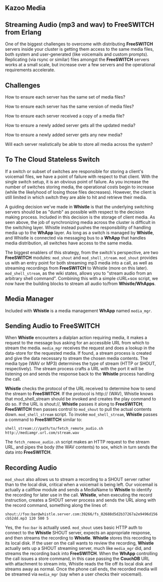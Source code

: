## Kazoo Media



## Streaming Audio (mp3 and wav) to FreeSWITCH from Erlang

One of the biggest challenges to overcome with distributing **FreeSWITCH** servers inside your cluster is getting them access to the same media files, both system and user-generated (like voicemails and custom prompts). Replicating (via rsync or similar) files amongst the **FreeSWITCH** servers works at a small scale, but increase over a few servers and the operational requirements accelerate.


## Challenges

How to ensure each server has the same set of media files?

How to ensure each server has the same version of media files?

How to ensure each server received a copy of a media file?

How to ensure a newly added server gets all the updated media?

How to ensure a newly added server gets any new media?

Will each server realistically be able to store all media across the system?


## To The Cloud Stateless Switch

If a switch or subset of switches are responsible for storing a client's voicemail files, we have a point of failure with respect to that client. With the single switch setup, it is an obvious point of failure. As you increase the number of switches storing media, the operational costs begin to increase (while the likelyhood of losing those files decreases). However, the client is still limited in which switch they are able to hit and retrieve their media.

A guiding decision we've made in **Whistle** is that the underlying switching servers should be as "dumb" as possible with respect to the decision making process. Included in this decision is the storage of client media. As seen above, the job of synchronizing media across the cluster is difficult in the switching layer. Whistle instead pushes the responsibility of handling media up to the **WhApp** layer. As long as a switch is managed by **Whistle**, and Whistle is connected via messaging bus to a **WhApp** that handles media distribution, all switches have access to the same media.

The biggest enablers of this strategy, from the switch's perspective, are two **FreeSWITCH** modules: `mod_shout` and `mod_shell_stream`. `mod_shout` provides us with an entry point for both streaming mp3 media into a call, as well as streaming recordings from **FreeSWITCH** to Whistle (more on this later). `mod_shell_stream`, as the wiki states, allows you to "stream audio from an arbitrary shell command". Combining this with a simple cURL+sox script, we now have the building blocks to stream all audio to/from **Whistle/WhApps**.


## Media Manager

Included with **Whistle** is a media management **WhApp** named `media_mgr`.


## Sending Audio to FreeSWITCH

When **Whistle** encounters a dialplan action requiring media, it makes a request to the message bus asking for an accessible URL from which to stream the media. `media_mgr` receives the request and does a lookup in the data-store for the requested media. If found, a stream process is created and give the data necessary to stream the chosen media contents. The media type (WAV or MP3) determines the type of stream (HTTP or SHOUT, respectively). The stream process crafts a URL with the port it will be listening on and sends the response back to the **Whistle** process handling the call.

**Whistle** checks the protocol of the URL received to determine how to send the stream to **FreeSWITCH**. If the protocol is http:// (WAV), Whistle knows that mod_shell_stream should be invoked and creates the play command to do so. If the URL is shout://, **Whistle** passes it along to **FreeSWITCH**; **FreeSWITCH** then passes control to `mod_shout` to pull the actual contents down.
`mod_shell_stream` script. To invoke `mod_shell_stream`, **Whistle** passes a command to **FreeSWITCH** similar to:
 
`shell_stream:///path/to/fetch_remote_audio.sh http://mediamgr.url.com/stream.wav`
 
The `fetch_remove_audio.sh` script makes an HTTP request to the stream URL, and pipes the body (the WAV contents) to sox, which in turn sends the data into **FreeSWITCH**.


## Recording Audio

`mod_shout` also allows us to stream a recording to a SHOUT server rather than to the local disk, critical when a voicemail is being left.
Our voicemail is actually a callflow module and sends a MediaName to **Whistle** to identify the recording for later use in the call. **Whistle**, when executing the record instruction, creates a SHOUT server process and sends the URL along with the record command, something along the lines of:
 
`shout://foo:bar@whistle.server.com:39266/fs_02688d5d2b37267a2e9496d156cb52dd.mp3 120 500 5`
 
Yes, the `foo:bar` is actually used. `mod_shout` uses basic HTTP auth to connect to the **Whistle** SHOUT server, expects an appropriate response, and then streams the recording to **Whistle**. **Whistle** stores this recording to its local disk. If the user on the call wants to review the recording, **Whistle** actually sets up a SHOUT streaming server, much like `media_mgr` did, and streams the recording back into **FreeSWITCH**. When the **WhApp** controlling the call issues a store command, in this case passing the **CouchDB** URL with attachment to stream into, Whistle reads the file off its local disk and streams away as normal. Once the phone call ends, the recorded media will be streamed via `media_mgr` (say when a user checks their voicemail).
